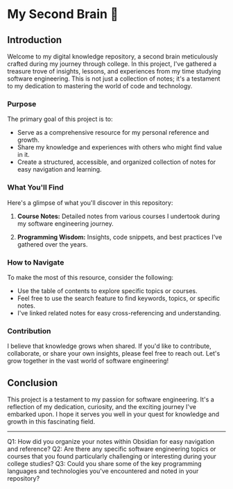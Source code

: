 # My Second Brain 🧠 


## Introduction

Welcome to my digital knowledge repository, a second brain meticulously crafted during my journey through college. In this project, I've gathered a treasure trove of insights, lessons, and experiences from my time studying software engineering. This is not just a collection of notes; it's a testament to my dedication to mastering the world of code and technology.

### Purpose

The primary goal of this project is to:

- Serve as a comprehensive resource for my personal reference and growth.
- Share my knowledge and experiences with others who might find value in it.
- Create a structured, accessible, and organized collection of notes for easy navigation and learning.

### What You'll Find

Here's a glimpse of what you'll discover in this repository:

1. **Course Notes:** Detailed notes from various courses I undertook during my software engineering journey.

2. **Programming Wisdom:** Insights, code snippets, and best practices I've gathered over the years.


### How to Navigate

To make the most of this resource, consider the following:

- Use the table of contents to explore specific topics or courses.
- Feel free to use the search feature to find keywords, topics, or specific notes.
- I've linked related notes for easy cross-referencing and understanding.

### Contribution

I believe that knowledge grows when shared. If you'd like to contribute, collaborate, or share your own insights, please feel free to reach out. Let's grow together in the vast world of software engineering!

## Conclusion

This project is a testament to my passion for software engineering. It's a reflection of my dedication, curiosity, and the exciting journey I've embarked upon. I hope it serves you well in your quest for knowledge and growth in this fascinating field.

---

Q1: How did you organize your notes within Obsidian for easy navigation and reference?
Q2: Are there any specific software engineering topics or courses that you found particularly challenging or interesting during your college studies?
Q3: Could you share some of the key programming languages and technologies you've encountered and noted in your repository?